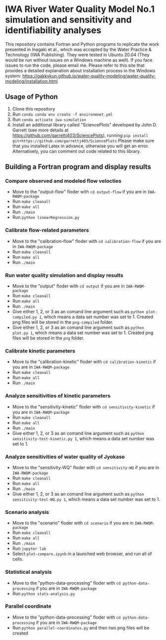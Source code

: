 # IWA River Water Quality Model No.1 simulation and sensitivity and identifiability analyses

This repository contains Fortran and Python programs to replicate the work presented in Inagaki et al., which was accepted by the Water Practice & Technology (IWA Publishing). They were tested in Ubuntu 20.04 (They would be run without issues on a Windows machine as well). If you face issues to run the code, please email me. 
Please refer to this site that provides a detailed explanation about installation process in the Windows system: https://gakkykun.github.io/water-quality-modeling/water-quality-modeling/installation.html

## Usage of Python

1. Clone this repository
2. Run `conda conda env create -f environmnet.yml` 
3. Run `conda activate iwa-simulation`
4. Install an additional library called "SciencePlots" developed by John D. Garrett (see more details at https://github.com/garrettj403/SciencePlots), running `pip install git+https://github.com/garrettj403/SciencePlots` Please make sure that you installed Latex in advance, otherwise you will get an error. Alternatively, you can comment out code related to this library.

## Building a Fortran program and display results
### Compare observed and modeled flow velocties
 - Move to the "output-flow" floder with `cd output-flow` if you are in `IWA-RWQM-package`
 - Run `make cleanall`
 - Run `make all`
 - Run `./main`
 - Run `python linearRegression.py`

### Calibrate flow-related parameters
 - Move to the "calibration-flow" floder with `cd calibration-flow` if you are in `IWA-RWQM-package`
 - Run `make cleanall`
 - Run `make all`
 - Run `./main`

### Run water quality simulation and display results
 - Move to the "output" floder with `cd output` if you are in `IWA-RWQM-package`
 - Run `make cleanall`
 - Run `make all`
 - Run `./main`
 - Give either 1, 2, or 3 as an comand line argument such as `python plot-compiled.py 1`, which means a data set number was set to 1. Created png files will be stored in the `png-compiled` folder.
 - Give either 1, 2, or 3 as an comand line argument such as `python plot.py 1`, which means a data set number was set to 1. Created png files will be stored in the `png` folder.

### Calibrate kinetic parameters
 - Move to the "calibration-kinetic" floder with `cd calibration-kinetic` if you are in `IWA-RWQM-package`
 - Run `make cleanall`
 - Run `make all`
 - Run `./main`

### Analyze sensitivities of kinetic parameters 
 - Move to the "sensitivity-kinetic" floder with `cd sensitivity-kinetic` if you are in `IWA-RWQM-package`
 - Run `make cleanall`
 - Run `make all`
 - Run `./main`
 - Give either 1, 2, or 3 as an comand line argument such as `python sensitivity-test-kinetic.py 1`, which means a data set number was set to 1.

### Analyze sensitivities of water quality of Jyokaso
 - Move to the "sensitivity-WQ" floder with `cd sensitivity-WQ` if you are in `IWA-RWQM-package`
 - Run `make cleanall`
 - Run `make all`
 - Run `./main`
 - Give either 1, 2, or 3 as an comand line argument such as `python sensitivity-test-WQ.py 1`, which means a data set number was set to 1.

### Scenario analysis
 - Move to the "scenario" floder with `cd scenario` if you are in `IWA-RWQM-package`
 - Run `make cleanall`
 - Run `make all`
 - Run `./main`
 - Run `jupyter lab`
 - Select `plot-compare.ipynb` in a launched web browser, and run all of cells.


### Statistical analysis
 - Move to the "python-data-processing" floder with `cd python-data-processing` if you are in `IWA-RWQM-package`
 - Run `python stats-analysis.py`

### Parallel coordinate
 - Move to the "python-data-processing" floder with `cd python-data-processing` if you are in `IWA-RWQM-package`
 - Run `python parallel-coordinates.py` and then two png files will be created

